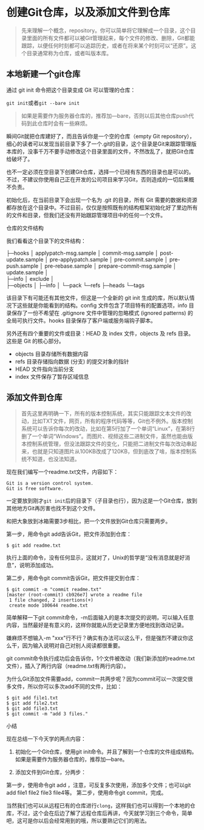 # 创建Git仓库，以及添加文件到仓库 #

> 先来理解一个概念，repository。你可以简单将它理解成一个目录，这个目录里面的所有文件都可以被Git管理起来，每个文件的修改、删除，Git都能跟踪，以便任何时刻都可以追踪历史，或者在将来某个时刻可以“还原”。这个目录通常称为仓库，或者叫版本库。


## 本地新建一个git仓库 ##

通过 git init 命令把这个目录变成 Git 可以管理的仓库：

`git init`或者`git --bare init`

>如果是需要作为服务器仓库的，推荐加—bare，否则以后其他仓库push代码到此仓库时会有一些麻烦。

瞬间Git就把仓库建好了，而且告诉你是一个空的仓库（empty Git repository），细心的读者可以发现当前目录下多了一个.git的目录，这个目录是Git来跟踪管理版本库的，没事千万不要手动修改这个目录里面的文件，不然改乱了，就把Git仓库给破坏了。

也不一定必须在空目录下创建Git仓库，选择一个已经有东西的目录也是可以的。不过，不建议你使用自己正在开发的公司项目来学习Git，否则造成的一切后果概不负责。

初始化后，在当前目录下会出现一个名为 .git 的目录，所有 Git 需要的数据和资源都存放在这个目录中。不过目前，仅仅是按照既有的结构框架初始化好了里边所有的文件和目录，但我们还没有开始跟踪管理项目中的任何一个文件。

仓库的文件结构

我们看看这个目录下的文件结构：

├─hooks
│      applypatch-msg.sample
│      commit-msg.sample
│      post-update.sample
│      pre-applypatch.sample
│      pre-commit.sample
│      pre-push.sample
│      pre-rebase.sample
│      prepare-commit-msg.sample
│      update.sample
│      
├─info
│      exclude
│      
├─objects
│  ├─info
│  └─pack
└─refs
    ├─heads
    └─tags

该目录下有可能还有其他文件，但这是一个全新的 git init 生成的库，所以默认情况下这些就是你能看到的结构。config 文件包含了项目特有的配置选项，info 目录保存了一份不希望在 .gitignore 文件中管理的忽略模式 (ignored patterns) 的全局可执行文件。hooks 目录保存了客户端或服务端钩子脚本。

另外还有四个重要的文件或目录：HEAD 及 index 文件，objects 及 refs 目录。这些是 Git 的核心部分。

- objects 目录存储所有数据内容
- refs 目录存储指向数据 (分支) 的提交对象的指针
- HEAD 文件指向当前分支
- index 文件保存了暂存区域信息

## 添加文件到仓库 ##

> 首先这里再明确一下，所有的版本控制系统，其实只能跟踪文本文件的改动，比如TXT文件，网页，所有的程序代码等等，Git也不例外。版本控制系统可以告诉你每次的改动，比如在第5行加了一个单词“Linux”，在第8行删了一个单词“Windows”。而图片、视频这些二进制文件，虽然也能由版本控制系统管理，但没法跟踪文件的变化，只能把二进制文件每次改动串起来，也就是只知道图片从100KB改成了120KB，但到底改了啥，版本控制系统不知道，也没法知道。

现在我们编写一个readme.txt文件，内容如下：


    Git is a version control system.
    Git is free software.

一定要放到刚才`git init`后的目录下（子目录也行），因为这是一个Git仓库，放到其他地方Git再厉害也找不到这个文件。

和把大象放到冰箱需要3步相比，把一个文件放到Git仓库只需要两步。

第一步，用命令git add告诉Git，把文件添加到仓库：

`$ git add readme.txt`

执行上面的命令，没有任何显示，这就对了，Unix的哲学是“没有消息就是好消息”，说明添加成功。

第二步，用命令git commit告诉Git，把文件提交到仓库：

    $ git commit -m "commit readme.txt"
    [master (root-commit) cb926e7] wrote a readme file
     1 file changed, 2 insertions(+)
     create mode 100644 readme.txt

简单解释一下git commit命令，-m后面输入的是本次提交的说明，可以输入任意内容，当然最好是有意义的，这样你就能从历史记录里方便地找到改动记录。

嫌麻烦不想输入-m "xxx"行不行？确实有办法可以这么干，但是强烈不建议你这么干，因为输入说明对自己对别人阅读都很重要。

git commit命令执行成功后会告诉你，1个文件被改动（我们新添加的readme.txt文件），插入了两行内容（readme.txt有两行内容）。

为什么Git添加文件需要add，commit一共两步呢？因为commit可以一次提交很多文件，所以你可以多次add不同的文件，比如：
    
    $ git add file1.txt
    $ git add file2.txt
    $ git add file3.txt
    $ git commit -m "add 3 files."

小结

现在总结一下今天学的两点内容：

1. 初始化一个Git仓库，使用git init命令。并且了解到一个仓库的文件组成结构。如果是需要作为服务器仓库的，推荐加—bare。

2. 添加文件到Git仓库，分两步：

第一步，使用命令git add ，注意，可反复多次使用，添加多个文件；也可以git add file1 file2 file3 file4等。
第二步，使用命令git commit，完成。


当然我们也可以从远程已有的仓库进行`clong`，这样我们也可以得到一个本地的仓库，不过，这个会在后边了解了远程仓库后再讲，今天就学习到三个命令，简单吧，这可是你以后会经常用到的哦，所以要熟记它们的用法。

